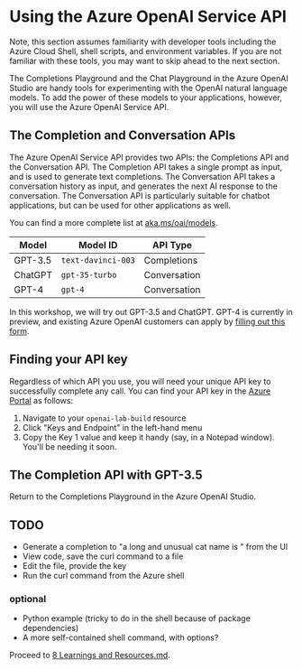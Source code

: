 # Using the Azure OpenAI Service API

Note, this section assumes familiarity with developer tools including the Azure Cloud Shell, shell scripts, and environment variables. If you are not familiar with these tools, you may want to skip ahead to the next section.

The Completions Playground and the Chat Playground in the Azure OpenAI Studio are handy tools for experimenting with the OpenAI natural language models. To add the power of these models to your applications, however, you will use the Azure OpenAI Service API.

## The Completion and Conversation APIs

The Azure OpenAI Service API provides two APIs: the Completions API and the Conversation API. The Completion API takes a single prompt as input, and is used to generate text completions. The Conversation API takes a conversation history as input, and generates the next AI response to the conversation. The Conversation API is particularly suitable for chatbot applications, but can be used for other applications as well.

You can find a more complete list at [aka.ms/oai/models](https://aka.ms/oai/models).

| Model | Model ID | API Type |
| ----| --------------- | --------------- |
| GPT-3.5 | `text-davinci-003` | Completions | 
| ChatGPT | `gpt-35-turbo` | Conversation |
| GPT-4 | `gpt-4` | Conversation |

In this workshop, we will try out GPT-3.5 and ChatGPT. GPT-4 is currently in preview, and existing Azure OpenAI customers can apply by [filling out this form](https://aka.ms/oai/get-gpt4).

## Finding your API key

Regardless of which API you use, you will need your unique API key to successfully complete any call. You can find your API key in the [Azure Portal](https://portal.azure.com) as follows:

1. Navigate to your `openai-lab-build` resource
2. Click "Keys and Endpoint" in the left-hand menu
3. Copy the Key 1 value and keep it handy (say, in a Notepad window). You'll be needing it soon.

## The Completion API with GPT-3.5

Return to the Completions Playground in the Azure OpenAI Studio.

## TODO

* Generate a completion to "a long and unusual cat name is " from the UI
* View code, save the curl command to a file
* Edit the file, provide the key
* Run the curl command from the Azure shell

### optional

* Python example (tricky to do in the shell because of package dependencies)
* A more self-contained shell command, with options?

Proceed to [8 Learnings and Resources.md](8%20Learnings%20and%20Resources.md).
